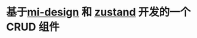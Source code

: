 # 基于[mi-design](http://cft.pages.xmly.work/mi-design#/components/filter-form-layout) 和 [zustand](https://docs.pmnd.rs/zustand/getting-started/introduction) 开发的一个 CRUD 组件
